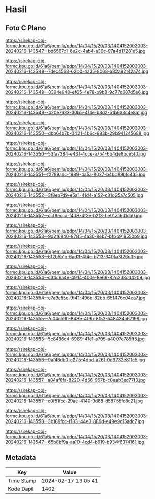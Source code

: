 # Hasil

## Foto C Plano

https://sirekap-obj-formc.kpu.go.id/61a6/pemilu/pdpr/14/04/15/20/03/1404152003003-20240216-143547--bd6567c1-6e2c-4ab4-a39c-97a4d17281e5.jpg

https://sirekap-obj-formc.kpu.go.id/61a6/pemilu/pdpr/14/04/15/20/03/1404152003003-20240216-143548--7dec4568-62b0-4a35-8068-a32a92142a74.jpg

https://sirekap-obj-formc.kpu.go.id/61a6/pemilu/pdpr/14/04/15/20/03/1404152003003-20240216-143549--8394e948-ef65-4e78-b9b8-9c77d687d5e6.jpg

https://sirekap-obj-formc.kpu.go.id/61a6/pemilu/pdpr/14/04/15/20/03/1404152003003-20240216-143549--420e7633-30b5-414e-b8d2-51b633c4e8af.jpg

https://sirekap-obj-formc.kpu.go.id/61a6/pemilu/pdpr/14/04/15/20/03/1404152003003-20240216-143550--dbb64b7b-0421-4b6c-983b-29b941245688.jpg

https://sirekap-obj-formc.kpu.go.id/61a6/pemilu/pdpr/14/04/15/20/03/1404152003003-20240216-143550--53fa7384-e43f-4cce-a754-6b4de8bce5f0.jpg

https://sirekap-obj-formc.kpu.go.id/61a6/pemilu/pdpr/14/04/15/20/03/1404152003003-20240216-143551--f2789adc-1989-4a5a-8027-b4bd89bfc435.jpg

https://sirekap-obj-formc.kpu.go.id/61a6/pemilu/pdpr/14/04/15/20/03/1404152003003-20240216-143552--3f8eb7d9-e5a1-41d4-a152-c81d25a7c505.jpg

https://sirekap-obj-formc.kpu.go.id/61a6/pemilu/pdpr/14/04/15/20/03/1404152003003-20240216-143552--ccf8ecca-f4d8-4f3e-b2f3-be017a6d1da0.jpg

https://sirekap-obj-formc.kpu.go.id/61a6/pemilu/pdpr/14/04/15/20/03/1404152003003-20240216-143553--9d216840-8785-4a30-8eb7-bfbb919550b9.jpg

https://sirekap-obj-formc.kpu.go.id/61a6/pemilu/pdpr/14/04/15/20/03/1404152003003-20240216-143553--6f2b5b1e-6ad3-4f4e-b713-340fa3f26d35.jpg

https://sirekap-obj-formc.kpu.go.id/61a6/pemilu/pdpr/14/04/15/20/03/1404152003003-20240216-143554--c34c6a4e-4914-400e-8e69-82c2d8dd4209.jpg

https://sirekap-obj-formc.kpu.go.id/61a6/pemilu/pdpr/14/04/15/20/03/1404152003003-20240216-143554--e7a9e55c-9f41-496b-82bb-651476c04ca7.jpg

https://sirekap-obj-formc.kpu.go.id/61a6/pemilu/pdpr/14/04/15/20/03/1404152003003-20240216-143555--7c04c590-848e-4f9b-8f52-548434a67198.jpg

https://sirekap-obj-formc.kpu.go.id/61a6/pemilu/pdpr/14/04/15/20/03/1404152003003-20240216-143555--5c8486c4-6969-41e1-a705-a4007e785ff5.jpg

https://sirekap-obj-formc.kpu.go.id/61a6/pemilu/pdpr/14/04/15/20/03/1404152003003-20240216-143556--9af46db0-c275-4dbd-a26f-0d9732e811c5.jpg

https://sirekap-obj-formc.kpu.go.id/61a6/pemilu/pdpr/14/04/15/20/03/1404152003003-20240216-143557--a84af8fa-8220-4d66-967b-c0eab3ec77f3.jpg

https://sirekap-obj-formc.kpu.go.id/61a6/pemilu/pdpr/14/04/15/20/03/1404152003003-20240216-143557--c0f51fce-29ae-4140-9d68-d58755fc8c21.jpg

https://sirekap-obj-formc.kpu.go.id/61a6/pemilu/pdpr/14/04/15/20/03/1404152003003-20240216-143558--3b189fcc-f183-44e0-886d-e49e9d15adc7.jpg

https://sirekap-obj-formc.kpu.go.id/61a6/pemilu/pdpr/14/04/15/20/03/1404152003003-20240216-143547--65b8bf9a-aa10-4cd4-b619-b934f6374161.jpg


## Metadata

| Key        | Value               |
| ---------- | ------------------- |
| Time Stamp | 2024-02-17 13:05:41 |
| Kode Dapil | 1402                |



